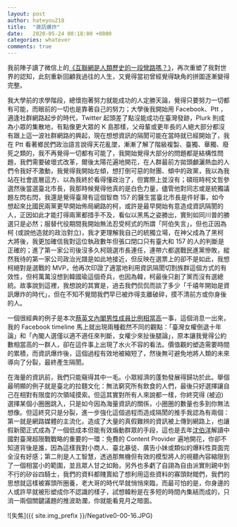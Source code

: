 ```yaml
---
layout: post
author: hateyou218
title:  "資訊爆炸"
date:   2020-05-24 00:18:00 +0800
categories: whatever
comments: true
---
```


我前陣子讀了微信上的[《互聯網是人類歷史的一段彎路嗎？》][1]，再次重塑了我對世界的認知，此刻重新回顧我過往的人生，又覺得當初曾經覺得缺角的拼圖逐漸變得完整。

我大學前的求學階段，總懷抱著努力就能成功的人定勝天論，覺得只要努力一切都有可能，而眼前的一切也是靠著自己的努力；大學後我開始用 Facebook、Ptt ，適逢社群網路起步的時代，Twitter 起頭差了點沒能成功在臺灣發跡，Plurk 則成為小眾的集散地，有點像更大眾的 K 島那樣，父母輩或更年長的人絕大部分都沒有跟上這一波社群網路的興起，現在想想資訊的隔閡可能在當時就已經開始了，我在 Ptt 看著鄉民們政治語言說得天花亂墜，漸漸了解了階級複製、臺獨、華獨、廢死之類的，我不再覺得一切都有可能了，我開始覺得大部分的問題都是結構性問題，我們需要破壞式改革，爾後太陽花遍地開花，在人群最前方拋頭顱灑熱血的人們令我好不激動，我覺得我開始左傾，想打倒可惡的財團、傾中的政黨，我以為我站在社會底層這方、以為我終於看得懂政治了，但實際上並沒有；碩班時柯文哲參選然後當選臺北市長，我那時候覺得他真的是白色力量，儘管他對同志或是統獨議題左閃右閃，我還是覺得臺灣有這個智商 157 的醫生當臺北市長是件好事，如今想起來比國民兩黨更早開始佈局網路的柯，或許是最早開始有意造成資訊隔閡的人，正因如此才能打得兩黨都措手不及，看似以黑馬之姿勝出，實則如同川普的勝選只是必然；服替代役期間我開始無法忍受柯式的所謂「阿伯失言」，但也正因為柯 (或說他造就的政治對立)，我才更理解我自己的統獨立場，在神父成為了黑柯大將後，我更加確信我對這位執政數年但張口閉口只有臺大和 157 的人的判斷是正確的；進了第一家公司後沒多久柯競選市長連任，連帶六都選戰民進黨慘敗，縱然我待的第一家公司政治光譜是如此地接近，但反映在選票上的卻不是如此，我想柯絕對是選戰的 MVP，他再次印證了適當地利用資訊隔閡切割族群這個方式的有效性，但柯萬萬沒想到韓國瑜這個奇兵，也因為韓，柯最後只創了黨而沒有選總統。故事說到這裡，我想說的其實是，過去我們侃侃而談了多少「千禧年開始是資訊爆炸的時代」，但在不知不覺間我們早已被炸得支離破碎，摸不清前方或你身後的人。

一個很經典的例子是本次[蔡英文內閣男性成員比例相當高][2]一事，這個消息一出來，我的 Facebook timeline 馬上就出現兩種截然不同的觀點：「臺灣女權倒退十年論」和「內閣人選僅以適不適任來判斷，女權少來扯後腿論」，原本讓我覺得公約數相當高的一群人，卻在這件事上出現了水火不容的看法。價值觀的塑造需要時間的累積，而資訊爆炸後，這個過程有效地被縮短了，然後無可避免地將人類的未來導向了分裂，最終產生隔閡。

在海量的資訊前，我們只能窺得其中一毛。小眾經濟的蓬勃發展得歸功於此。舉個最明顯的例子就是臺北的拉麵文化：無法窮究所有飲食的人們，最後只好選擇讓自己在相對有限度的次領域摸索。但這其實對所有人來說都一樣，你終究得 (被迫) 選擇某個小圈圈跳入，只是如今因為海量資訊的關係，小圈圈的數量也多到你無法想像。但這終究只是分裂，進一步強化這個過程而造成隔閡的推手我認為有兩個：第一就是網路媒體的主流化，造成了大量的真假難辨的資訊被上傳到網路上，也讓假新聞正式成為了一個低成本但能有效煽動群眾的手段，這也是去年[沈伯洋][3]解讀中國對臺灣超限戰戰略的重要的一環：免費的 Content Provider 遍地開花，你卻不知道背後是誰，因為這樣我對小商人、臺北暴徒、廣告小妹或類似的爆料性頁面完全沒有好感；第二則是人工智慧，透過那無機但有效的模型將人的視聽內容縮限到了一個相當小的範圍，並且眾人甘之如飴，另外也多虧了自詡為自由派實則親中到不行的矽谷四騎士，我們的資料都賤賣給了想利用這些資料的寡頭財閥們，我們的思想就這樣被寡頭所圈養，老大哥的時代早就悄悄來臨，而最可怕的是，你身邊的人或許早就被形塑成你不認識的樣子，試想韓粉是在多短的時間內集結而成的，只消一兩個關鍵議題的推波助瀾，你就能看見月之暗面。

![失焦]({{ site.img_prefix }}/Negative0-00-16.JPG)

[1]: https://mp.weixin.qq.com/s?__biz=MzA5NDYwOTk4Mg%3D%3D&mid=2649500404&idx=1&sn=15d5c8ca25176d79c3cb7af01de253c6
[2]: https://udn.com/news/story/120986/4580503
[3]: https://musou.watchout.tw/read/ZA1PItoONEl4elSJbSWi

